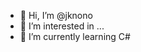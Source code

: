 - 👋 Hi, I’m @jknono
- 👀 I’m interested in ...
- 🌱 I’m currently learning C#

<!---
jknono/jknono is a ✨ special ✨ repository because its `README.md` (this file) appears on your GitHub profile.
You can click the Preview link to take a look at your changes.
--->
